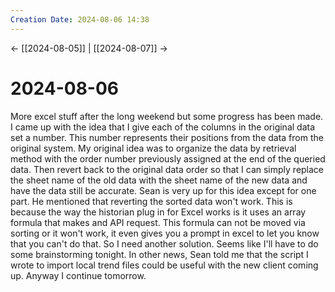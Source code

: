 ```yaml
---
Creation Date: 2024-08-06 14:38
---
```


<- [[2024-08-05]] | [[2024-08-07]]  ->

# 2024-08-06
More excel stuff after the long weekend but some progress has been made. I came
up with the idea that I give each of the columns in the original data set a
number. This number represents their positions from the data from the original
system. My original idea was to organize the data by retrieval method with the
order number previously assigned at the end of the queried data. Then revert
back to the original data order so that I can simply replace the sheet name of
the old data with the sheet name of the new data and have the data still be
accurate. Sean is very up for this idea except for one part. He mentioned that
reverting the sorted data won't work. This is because the way the historian plug
in for Excel works is it uses an array formula that makes and API request. This
formula can not be moved via sorting or it won't work, it even gives you a
prompt in excel to let you know that you can't do that. So I need another
solution. Seems like I'll have to do some brainstorming tonight. In other news,
Sean told me that the script I wrote to import local trend files could be useful
with the new client coming up. Anyway I continue tomorrow.